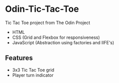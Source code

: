 # Odin-Tic-Tac-Toe
Tic Tac Toe project from The Odin Project
- HTML
- CSS (Grid and Flexbox for responsiveness)
- JavaScript (Abstraction using factories and IIFE's)

## Features
- 3x3 Tic Tac Toe grid
- Player turn indicator


